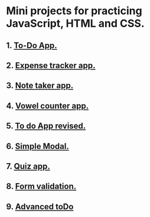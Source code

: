 # Mini projects for practicing JavaScript, HTML and CSS.

## 1. [To-Do App.](https://jasonsmv.github.io/miniProjects.github.io/ToDoApp/)
## 2. [Expense tracker app.](https://jasonsmv.github.io/miniProjects.github.io/ExpenseTracker/)
## 3. [Note taker app.](https://jasonsmv.github.io/miniProjects.github.io/NoteTaker/)
## 4. [Vowel counter app.](https://jasonsmv.github.io/miniProjects.github.io/VowelCounter/)
## 5. [To do App revised.](https://jasonsmv.github.io/miniProjects.github.io/toDoAppRevised/)
## 6. [Simple Modal. ](https://jasonsmv.github.io/miniProjects.github.io/simpleModal/)
## 7. [Quiz app. ](https://jasonsmv.github.io/miniProjects.github.io/quiz/)
## 8. [Form validation. ](https://jasonsmv.github.io/miniProjects.github.io/formValidation/)
## 9. [Advanced toDo  ](https://jasonsmv.github.io/miniProjects.github.io/AdvancedTodo/)



